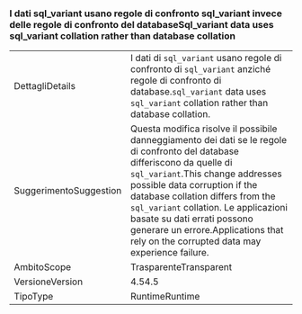 ### <a name="sqlvariant-data-uses-sqlvariant-collation-rather-than-database-collation"></a><span data-ttu-id="17337-101">I dati sql_variant usano regole di confronto sql_variant invece delle regole di confronto del database</span><span class="sxs-lookup"><span data-stu-id="17337-101">Sql_variant data uses sql_variant collation rather than database collation</span></span>

|   |   |
|---|---|
|<span data-ttu-id="17337-102">Dettagli</span><span class="sxs-lookup"><span data-stu-id="17337-102">Details</span></span>|<span data-ttu-id="17337-103">I dati di <code>sql_variant</code> usano regole di confronto di <code>sql_variant</code> anziché regole di confronto di database.</span><span class="sxs-lookup"><span data-stu-id="17337-103"><code>sql_variant</code> data uses <code>sql_variant</code> collation rather than database collation.</span></span>|
|<span data-ttu-id="17337-104">Suggerimento</span><span class="sxs-lookup"><span data-stu-id="17337-104">Suggestion</span></span>|<span data-ttu-id="17337-105">Questa modifica risolve il possibile danneggiamento dei dati se le regole di confronto del database differiscono da quelle di <code>sql_variant</code>.</span><span class="sxs-lookup"><span data-stu-id="17337-105">This change addresses possible data corruption if the database collation differs from the <code>sql_variant</code> collation.</span></span> <span data-ttu-id="17337-106">Le applicazioni basate su dati errati possono generare un errore.</span><span class="sxs-lookup"><span data-stu-id="17337-106">Applications that rely on the corrupted data may experience failure.</span></span>|
|<span data-ttu-id="17337-107">Ambito</span><span class="sxs-lookup"><span data-stu-id="17337-107">Scope</span></span>|<span data-ttu-id="17337-108">Trasparente</span><span class="sxs-lookup"><span data-stu-id="17337-108">Transparent</span></span>|
|<span data-ttu-id="17337-109">Versione</span><span class="sxs-lookup"><span data-stu-id="17337-109">Version</span></span>|<span data-ttu-id="17337-110">4.5</span><span class="sxs-lookup"><span data-stu-id="17337-110">4.5</span></span>|
|<span data-ttu-id="17337-111">Tipo</span><span class="sxs-lookup"><span data-stu-id="17337-111">Type</span></span>|<span data-ttu-id="17337-112">Runtime</span><span class="sxs-lookup"><span data-stu-id="17337-112">Runtime</span></span>|

